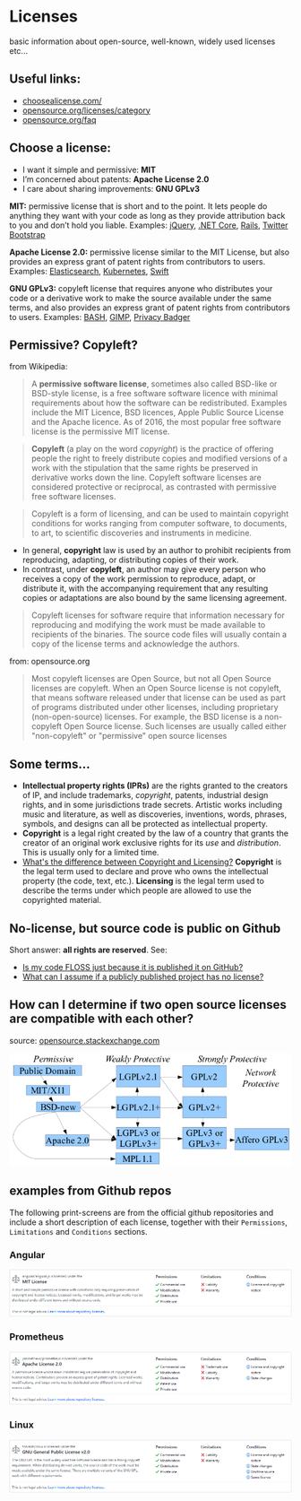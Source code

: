 # Licenses
basic information about open-source, well-known, widely used licenses etc...




## Useful links:
 - [choosealicense.com/](https://choosealicense.com/)
 - [opensource.org/licenses/category](https://opensource.org/licenses/category)
 - [opensource.org/faq](https://opensource.org/faq)




## Choose a license:
 - I want it simple and permissive: **MIT**
 - I’m concerned about patents: **Apache License 2.0**
 - I care about sharing improvements: **GNU GPLv3**

**MIT:** permissive license that is short and to the point. It lets people do anything they want with your code as long as they provide attribution back to you and don’t hold you liable. Examples: [jQuery](https://github.com/jquery/jquery/blob/master/LICENSE.txt), [.NET Core](https://github.com/dotnet/corefx/blob/master/LICENSE.TXT), [Rails](https://github.com/rails/rails/blob/master/activerecord/MIT-LICENSE), [Twitter Bootstrap](https://github.com/twbs/bootstrap/blob/v4-dev/LICENSE)

**Apache License 2.0:** permissive license similar to the MIT License, but also provides an express grant of patent rights from contributors to users. Examples: [Elasticsearch](https://github.com/elastic/elasticsearch/blob/master/LICENSE.txt), [Kubernetes](https://github.com/kubernetes/kubernetes/blob/master/LICENSE), [Swift](https://github.com/apple/swift/blob/master/LICENSE.txt)

**GNU GPLv3:** copyleft license that requires anyone who distributes your code or a derivative work to make the source available under the same terms, and also provides an express grant of patent rights from contributors to users. Examples: [BASH](https://git.savannah.gnu.org/cgit/bash.git/tree/COPYING), [GIMP](https://git.gnome.org/browse/gimp/tree/COPYING), [Privacy Badger](https://github.com/EFForg/privacybadgerfirefox/blob/master/LICENSE)




## Permissive? Copyleft?
from Wikipedia:
> A **permissive software license**, sometimes also called BSD-like or BSD-style license, is a free software software licence with minimal requirements about how the software can be redistributed. Examples include the MIT Licence, BSD licences, Apple Public Source License and the Apache licence. As of 2016, the most popular free software license is the permissive MIT license.

> **Copyleft** (a play on the word *copyright*) is the practice of offering people the right to freely distribute copies and modified versions of a work with the stipulation that the same rights be preserved in derivative works down the line. Copyleft software licenses are considered protective or reciprocal, as contrasted with permissive free software licenses.

>Copyleft is a form of licensing, and can be used to maintain copyright conditions for works ranging from computer software, to documents, to art, to scientific discoveries and instruments in medicine.
 - In general, **copyright** law is used by an author to prohibit recipients from reproducing, adapting, or distributing copies of their work.
 - In contrast, under **copyleft**, an author may give every person who receives a copy of the work permission to reproduce, adapt, or distribute it, with the accompanying requirement that any resulting copies or adaptations are also bound by the same licensing agreement.

>Copyleft licenses for software require that information necessary for reproducing and modifying the work must be made available to recipients of the binaries. The source code files will usually contain a copy of the license terms and acknowledge the authors.

from: opensource.org
>Most copyleft licenses are Open Source, but not all Open Source licenses are copyleft. When an Open Source license is not copyleft, that means software released under that license can be used as part of programs distributed under other licenses, including proprietary (non-open-source) licenses. For example, the BSD license is a non-copyleft Open Source license. Such licenses are usually called either "non-copyleft" or "permissive" open source licenses




## Some terms...
 - **Intellectual property rights (IPRs)** are the rights granted to the creators of IP, and include trademarks, *copyright*, patents, industrial design rights, and in some jurisdictions trade secrets. Artistic works including music and literature, as well as discoveries, inventions, words, phrases, symbols, and designs can all be protected as intellectual property.
 - **Copyright** is a legal right created by the law of a country that grants the creator of an original work exclusive rights for its *use* and *distribution*. This is usually only for a limited time.
 - [What's the difference between Copyright and Licensing?](https://opensource.stackexchange.com/questions/297/whats-the-difference-between-copyright-and-licensing) **Copyright** is the legal term used to declare and prove who owns the intellectual property (the code, text, etc.). **Licensing** is the legal term used to describe the terms under which people are allowed to use the copyrighted material.




## No-license, but source code is public on Github
Short answer: **all rights are reserved**. See:
 - [Is my code FLOSS just because it is published it on GitHub?](https://opensource.stackexchange.com/questions/1150/is-my-code-floss-just-because-it-is-published-it-on-github)
 - [What can I assume if a publicly published project has no license?](https://opensource.stackexchange.com/questions/1720/what-can-i-assume-if-a-publicly-published-project-has-no-license)




## How can I determine if two open source licenses are compatible with each other?
source: [opensource.stackexchange.com](https://opensource.stackexchange.com/questions/1/how-can-i-determine-if-two-open-source-licenses-are-compatible-with-each-other)

![floss-license-slide-image.png](floss-license-slide-image.png)




## examples from Github repos
The following print-screens are from the official github repositories and include a short description of each license, together with their `Permissions`, `Limitations` and `Conditions` sections.

### Angular
![MIT-angular.jpg](MIT-angular.jpg)

### Prometheus
![apache2-prometheus.jpg](apache2-prometheus.jpg)

### Linux
![GNU-GPLv2-linux.jpg](GNU-GPLv2-linux.jpg)
